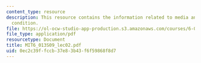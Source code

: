 ```yaml
---
content_type: resource
description: This resource contains the information related to media and boundary
  condition.
file: https://ol-ocw-studio-app-production.s3.amazonaws.com/courses/6-013-electromagnetics-and-applications-spring-2009/0ec2c39ffccb37e83b43f6f59868f8d7_MIT6_013S09_lec02.pdf
file_type: application/pdf
resourcetype: Document
title: MIT6_013S09_lec02.pdf
uid: 0ec2c39f-fccb-37e8-3b43-f6f59868f8d7
---
```

